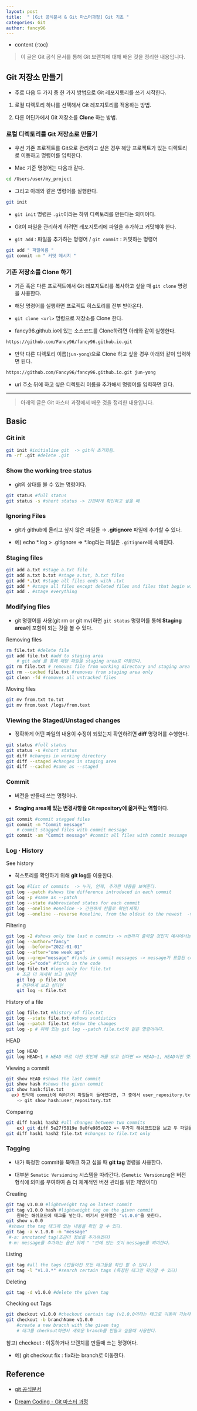 ```yaml
---
layout: post
title:  " [Git 공식문서 & Git 마스터과정] Git 기초 "
categories: Git
author: fancy96
---
```

* content
{:toc}

> 이 글은 Git 공식 문서를 통해 Git 브랜치에 대해 배운 것을 정리한 내용입니다.

## Git 저장소 만들기

* 주로 다음 두 가지 중 한 가지 방법으로 Git 레포지토리를 쓰기 시작한다.

1. 로컬 디렉토리 하나를 선택해서 Git 레포지토리를 적용하는 방법.

2. 다른 어딘가에서 Git 저장소를 **Clone** 하는 방법.

### 로컬 디렉토리를 Git 저장소로 만들기

* 우선 기존 프로젝트를 Git으로 관리하고 싶은 경우 해당 프로젝트가 있는 디렉토리로 이동하고 명령어를 입력한다.

* Mac 기준 명령어는 다음과 같다.

```bash
cd /Users/user/my_project
```

* 그리고 아래와 같은 명령어를 실행한다.

```bash
git init
```

* `git init` 명령은 `.git`이라는 하위 디렉토리를 만든다는 의미이다.

* Git이 파일을 관리하게 하려면 레포지토리에 파일을 추가하고 커밋해야 한다. 

* `git add` : 파일을 추가하는 명령어 / `git commit` : 커밋하는 명령어

```bash
git add " 파일이름 "
git commit -m " 커밋 메시지 "
```

### 기존 저장소를 Clone 하기

* 기존 혹은 다른 프로젝트에서 Git 레포지토리를 복사하고 싶을 때 `git clone` 명령을 사용한다.

* 해당 명령어를 실행하면 프로젝트 히스토리를 전부 받아온다. 

* `git clone <url>` 명령으로 저장소를 Clone 한다.

* fancy96.github.io에 있는 소스코드를 Clone하려면 아래와 같이 실행한다.

```bash
https://github.com/Fancy96/fancy96.github.io.git
```

* 만약 다른 디렉토리 이름(`jun-yong`)으로 Clone 하고 싶을 경우 아래와 같이 입력하면 된다.

```bash
https://github.com/Fancy96/fancy96.github.io.git jun-yong
```

* url 주소 뒤에 하고 싶은 디렉토리 이름을 추가해서 명령어를 입력하면 된다.

---

> 아래의 글은 Git 마스터 과정에서 배운 것을 정리한 내용입니다.

## Basic

### Git init

```bash
git init #initialise git  -> git이 초기화됨.
rm -rf .git #delete .git 
```

### Show the working tree status 

* git의 상태를 볼 수 있는 명령어다.

```bash
git status #full status
git status -s #short status -> 간편하게 확인하고 싶을 때
```

### Ignoring Files

* git과 github에 올리고 싶지 않은 파일들 → **.gitignore** 파일에 추가할 수 있다.

* 예) echo *.log > .gitignore ⇒ *.log라는 파일은 `.gitignore`에 속해진다.

### Staging files

```bash
git add a.txt #stage a.txt file
git add a.txt b.txt #stage a.txt, b.txt files
git add *.txt #stage all files ends with .txt 
git add * #stage all files except deleted files and files that begin with a dot
git add . #stage everything 
```

### Modifying files

* git 명령어를 사용(git rm or git mv)하면 `git status` 명령어를 통해 **Staging area**에 포함이 되는 것을 볼 수 있다.

Removing files

```bash
rm file.txt #delete file
git add file.txt #add to staging area
	# git add 를 통해 해당 파일을 staging area로 이동한다.
git rm file.txt # removes file from working directory and staging area
git rm --cached file.txt #removes from staging area only
git clean -fd #removes all untracked files
```

Moving files

```bash
git mv from.txt to.txt
git mv from.text /logs/from.text
```

### Viewing the Staged/Unstaged changes

* 정확하게 어떤 파일의 내용이 수정이 되었는지 확인하려면 **diff** 명령어를 수행한다.

```bash
git status #full status
git status -s #short status
git diff #changes in working directory
git diff --staged #changes in staging area
git diff --cached #same as --staged
```

### Commit

* 버전을 만들때 쓰는 명령어다.

* **Staging area에 있는 변경사항을 Git repository에 옮겨주는 역할**이다.

```bash
git commit #commit stagged files
git commit -m "Commit message" 
	# commit stagged files with commit message
git commit -am "Commit message" #commit all files with commit message
```

### Log · History

See history

* 히스토리를 확인하기 위해 **git log**를 이용한다.

```bash
git log #list of commits  -> 누가, 언제, 추가한 내용을 보여준다.
git log --patch #shows the difference introduced in each commit
git log -p #same as --patch
git log --state #abbreviated states for each commit
git log --oneline #oneline -> 간편하게 한줄로 확인(제목)
git log --oneline --reverse #oneline, from the oldest to the newest  -> 오래된 것부터 순서대로 확인한다.
```

Filtering

```bash
git log -2 #shows only the last n commits -> n번까지 출력할 것인지 예시에서는 2줄까지 출력한다.
git log --author="fancy" 
git log --before="2022-01-01"
git log --after="one week ago"
git log --grep="message" #finds in commit messages -> message가 포함된 commit을 찾는다.
git log -S="code" #finds in the code
git log file.txt #logs only for file.txt
	# 조금 더 자세히 보고 싶다면 
	git log -p file.txt
	# 간단하게 보고 싶다면
	git log -s file.txt
```

History of a file

```bash
git log file.txt #history of file.txt
git log --state file.txt #shows statistics
git log --patch file.txt #show the changes
git log -p # 위에 있는 git log --patch file.txt와 같은 명령어이다.
```

HEAD

```bash
git log HEAD
git log HEAD~1 # HEAD 바로 이전 첫번째 꺼를 보고 싶다면 => HEAD~1, HEAD이전 몇번째를 보고 싶다면 => HEAD~n
```

Viewing a commit

```bash
git show HEAD #shows the last commit
git show hash #shows the given commit
git show hash:file.txt 
  ex) 만약에 commit에 여러가지 파일들이 들어있다면, 그 중에서 user_repository.txt만 보고 싶다면
    -> git show hash:user_repository.txt
```

Comparing

```bash
git diff hash1 hash2 #all changes between two commits
	ex) git diff 5e27f5819e 0e0fe985e022 => 두가지 해쉬코드값을 보고 두 파일을 비교한다.
git diff hash1 hash2 file.txt #changes to file.txt only
```


### Tagging

* 내가 특정한 commit을 북마크 하고 싶을 때 **git tag** 명령을 사용한다.

* 대부분 `Sematic Versioning` 시스템을 따라간다. (`Semetic Versioning`은 버전 형식에 의미를 부여하여 좀 더 체계적인 버전 관리를 위한 제안이다)

Creating

```bash
git tag v1.0.0 #lightweight tag on latest commit
git tag v1.0.0 hash #lightweight tag on the given commit
	원하는 해쉬코드에 태그를 넣는다. 여기서 문자열은 "v1.0.0"을 뜻한다.
git show v.0.0 
 #shows the tag 태크에 있는 내용을 확인 할 수 있다.
git tag -a v.1.0.0 -m "message" 
 #-a: annotated tag(조금더 정보를 추가하겠다)
 #-m: message를 추가하는 옵션 뒤에 " "안에 있는 것이 message를 의미한다. 
```

Listing

```bash
git tag #all the tags (만들어진 모든 태그들을 확인 할 수 있다.)
git tag -l "v1.0.*" #search certain tags (특정한 태그만 확인할 수 있다)
```

Deleting

```bash
git tag -d v1.0.0 #delete the given tag
```

Checking out Tags

```bash
git checkout v1.0.0 #checkout certain tag (v1.0.0이라는 태그로 이동이 가능하다)
git checkout -b branchName v1.0.0 
	#create a new bracnh with the given tag 
	# 태그를 checkout하면서 새로운 branch를 만들고 싶을때 사용한다.

```

참고) checkout : 이동하거나 브랜치를 만들때 쓰는 명령어다.

* 예) git checkout fix : fix라는 branch로 이동한다.


## Reference

* [git 공식문서](https://git-scm.com/book/en/v2)

* [Dream Coding - Git 마스터 과정](https://academy.dream-coding.com/courses/git)